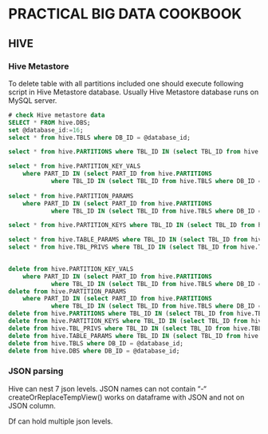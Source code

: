 # PRACTICAL BIG DATA COOKBOOK
## HIVE
### Hive Metastore
To delete table with all partitions included one should execute following script in Hive Metastore database. Usually Hive Metastore database runs on MySQL server.

```sql
# check Hive metastore data
SELECT * FROM hive.DBS;
set @database_id:=16; 
select * from hive.TBLS where DB_ID = @database_id;

select * from hive.PARTITIONS where TBL_ID IN (select TBL_ID from hive.TBLS where DB_ID = @database_id);

select * from hive.PARTITION_KEY_VALS 
	where PART_ID IN (select PART_ID from hive.PARTITIONS 
			where TBL_ID IN (select TBL_ID from hive.TBLS where DB_ID = @database_id));
            
select * from hive.PARTITION_PARAMS 
	where PART_ID IN (select PART_ID from hive.PARTITIONS 
			where TBL_ID IN (select TBL_ID from hive.TBLS where DB_ID = @database_id));

select * from hive.PARTITION_KEYS where TBL_ID IN (select TBL_ID from hive.TBLS where DB_ID = @database_id);

select * from hive.TABLE_PARAMS where TBL_ID IN (select TBL_ID from hive.TBLS where DB_ID = @database_id);
select * from hive.TBL_PRIVS where TBL_ID IN (select TBL_ID from hive.TBLS where DB_ID = @database_id);

        
delete from hive.PARTITION_KEY_VALS 
	where PART_ID IN (select PART_ID from hive.PARTITIONS 
			where TBL_ID IN (select TBL_ID from hive.TBLS where DB_ID = @database_id));
delete from hive.PARTITION_PARAMS 
	where PART_ID IN (select PART_ID from hive.PARTITIONS 
			where TBL_ID IN (select TBL_ID from hive.TBLS where DB_ID = @database_id));
delete from hive.PARTITIONS where TBL_ID IN (select TBL_ID from hive.TBLS where DB_ID = @database_id);
delete from hive.PARTITION_KEYS where TBL_ID IN (select TBL_ID from hive.TBLS where DB_ID = @database_id);
delete from hive.TBL_PRIVS where TBL_ID IN (select TBL_ID from hive.TBLS where DB_ID = @database_id);
delete from hive.TABLE_PARAMS where TBL_ID IN (select TBL_ID from hive.TBLS where DB_ID = @database_id);
delete from hive.TBLS where DB_ID = @database_id;
delete from hive.DBS where DB_ID = @database_id;
```
### JSON parsing
Hive can nest 7 json levels.
JSON names can not contain “-“
createOrReplaceTempView() works on dataframe with JSON and not on JSON column.

Df can hold multiple json levels.
